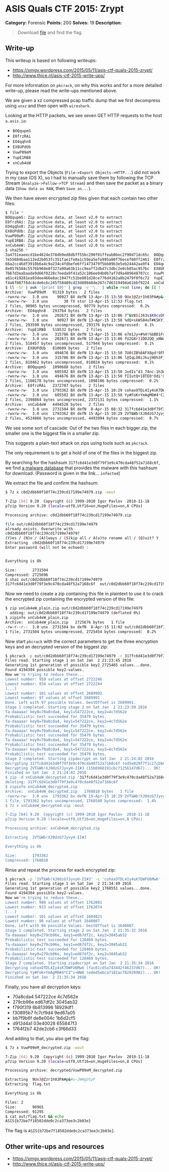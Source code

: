 # ASIS Quals CTF 2015: Zrypt

**Category:** Forensic
**Points:** 200
**Solves:** 19
**Description:**

> Download [file](http://tasks.asis-ctf.ir/zrypt_6a370fc7e33aa5f6a44a2be4999c4966) and find the flag.

## Write-up

This writeup is based on following writeups:

* <https://xmgv.wordpress.com/2015/05/11/asis-ctf-quals-2015-zrypt/>
* <http://www.thice.nl/asis-ctf-2015-write-ups/>

For more information on `pkcrack`, on why this works and for a more detailed write-up, please read the write-ups mentioned above.

We are given a xz compressed pcap traffic dump that we first decompress using `unxz` and then open with `wireshark`.

Looking at the HTTP packets, we see seven GET HTTP requests to the host `a.asis.io`:

* `BOQqupmS`
* `E0frzRAi`
* `EO4qqhn8`
* `EX8UPdUb`
* `VuwP09eM`
* `YupE1RB8`
* `xnCub4eW`

Trying to export the Objects (`File->Export Objects->HTTP...`) did not work in my case (OS X), so I had to manually save them by following the TCP Stream (`Analyze->Follow->TCP Stream`) and then save the packet as a binary data (`Show data as RAW`, then `Save as...`).

We then have seven encrypted zip files given that each contain two other files:

```bash
$ file *
BOQqupmS: Zip archive data, at least v2.0 to extract
E0frzRAi: Zip archive data, at least v2.0 to extract
EO4qqhn8: Zip archive data, at least v2.0 to extract
EX8UPdUb: Zip archive data, at least v2.0 to extract
VuwP09eM: Zip archive data, at least v2.0 to extract
YupE1RB8: Zip archive data, at least v2.0 to extract
xnCub4eW: Zip archive data, at least v2.0 to extract
$ sha256 *
3a4751eaeecd1be4624e378db9ed8dbff55bc290f01ffeab06ec2f90d71dc65c  BOQqupmS
7e55684baa112ed2b053fc351fae1fe8a1c59ea5efe995a80f76ecef60ff2461  E0frzRAi
66a2cc46df3910b6a4c9a234c4fdbefe6ff1473479f5bb09b3e5eb24442aa9f4  EO4qqhn8
8e8576584c5576b968e8f327a99a63b11cc9eaff2dbd7c3dbc2e0cb85ac957bc  EX8UPdUb
7667d3eabaade9d66f0228c7eeda9f41a52c106ee04b0b7af7d9a409648707cc  VuwP09eM
a61c419281ea93dee466e8ac1947fc51be801d28ce776d4162a8b2479f0f6c72  YupE1RB8
f4a6f087f6dc4cde6c6c245f58489cd23d80848de267c7d6319494a61bbf9224  xnCub4eW
$ ll -Sr | awk '{print $9}' | grep -v '\.' | while read line; do [[ ! -z "$line" ]] && zipinfo "$line"; done
Archive:  VuwP09eM   91319 bytes   2 files
-rwxrw-rw-  3.0 unx    90927 BX defN 13-Apr-15 13:50 9Ux)@Zzr1h03PA#p&#u~JWWgUtpF
-rwxrw-rw-  3.0 unx       38 TX stor 13-Apr-15 12:53 flag.txt
2 files, 90965 bytes uncompressed, 90779 bytes compressed:  0.2%
Archive:  EO4qqhn8   293764 bytes   2 files
-rwxrw-rw-  3.0 unx   202671 BX defN 13-Apr-15 13:06 7^&V8S(J63s$K9csDk~xaFRDGK&Z
-rwxrw-rw-  3.0 unx    90927 BX defN 13-Apr-15 13:50 %dQ+skWS84uT#KSKY1uND$v+
2 files, 293598 bytes uncompressed, 293176 bytes compressed:  0.1%
Archive:  YupE1RB8   518532 bytes   2 files
-rwxrw-rw-  3.0 unx   315786 BX defN 13-Apr-15 13:06 e7m1Jy+#%H!%bBD1FvCB)m!JM0gE
-rwxrw-rw-  3.0 unx   202671 BX defN 13-Apr-15 13:06 fU2G8r)1DD2QQ_xNWuclyde#
2 files, 518457 bytes uncompressed, 517944 bytes compressed:  0.1%
Archive:  EX8UPdUb   810609 bytes   2 files
-rwxrw-rw-  3.0 unx   494676 BX defN 13-Apr-15 13:50 7U0(ZB%8AFX8pd!9FN~v1fePI@s
-rwxrw-rw-  3.0 unx   315786 BX defN 13-Apr-15 13:06 l@IqLO0zJkujH0h3Fj#Ztp!m
2 files, 810462 bytes uncompressed, 810024 bytes compressed:  0.1%
Archive:  BOQqupmS   1098688 bytes   2 files
-rwxrw-rw-  3.0 unx   605502 BX defN 13-Apr-15 13:50 JxdIs^43_74nc-1h3WGphjSUGigLPl
-rwxrw-rw-  3.0 unx   494676 BX defN 13-Apr-15 13:50 fIIutQ+18TE0*Odi*XxM
2 files, 1100178 bytes uncompressed, 1098106 bytes compressed:  0.2%
Archive:  E0frzRAi   2372707 bytes   2 files
-rwxrw-rw-  3.0 unx  1793362 BX defN 15-Apr-15 10:29 cohaxOTDL4Iy4sK7DWFU6Mw6
-rwxrw-rw-  3.0 unx   605502 BX defN 13-Apr-15 13:50 Yy#FoK+YmAgM0#4*C2^i+WWA
2 files, 2398864 bytes uncompressed, 2372131 bytes compressed:  1.1%
Archive:  xnCub4eW   4494528 bytes   2 files
-rwxrw-rw-  3.0 unx  2731504 BX defN  8-Apr-15 08:32 317fc6d41e3d0f79f3e9c470cda48f52a7168c6f
-rwxrw-rw-  3.0 unx  1793362 BX defN 15-Apr-15 10:29 2VT&Wb!XJ0dzG7JyvyH-II#J
2 files, 4524866 bytes uncompressed, 4493994 bytes compressed:  0.7%
```

We see some sort of cascade: Out of the two files in each bigger zip, the smaller one is the biggest file in a smaller zip.

This suggests a plain-text attack on zips using tools such as `pkcrack`.

The only requirement is to get a hold of one of the files in the biggest zip.

By searching for the hashsum `317fc6d41e3d0f79f3e9c470cda48f52a7168c6f`, we find [a malware database](http://malwaredb.malekal.com/index.php?hash=317fc6d41e3d0f79f3e9c470cda48f52a7168c6f) that provides the malware with this hashsum for download. (Password is given in the link... `infected`)

We extract the file and confirm the hashsum:

```bash
$ 7z x c0d2dbb60f18f74c239cd17199e74979.zip -oout

7-Zip [64] 9.20  Copyright (c) 1999-2010 Igor Pavlov  2010-11-18
p7zip Version 9.20 (locale=utf8,Utf16=on,HugeFiles=on,8 CPUs)

Processing archive: c0d2dbb60f18f74c239cd17199e74979.zip

file out/c0d2dbb60f18f74c239cd17199e74979
already exists. Overwrite with 
c0d2dbb60f18f74c239cd17199e74979?
(Y)es / (N)o / (A)lways / (S)kip all / A(u)to rename all / (Q)uit? Y
Extracting  c0d2dbb60f18f74c239cd17199e74979
Enter password (will not be echoed) :


Everything is Ok

Size:       2731504
Compressed: 2725696
$ sha1 out/c0d2dbb60f18f74c239cd17199e74979
317fc6d41e3d0f79f3e9c470cda48f52a7168c6f  out/c0d2dbb60f18f74c239cd17199e74979
```

Now we need to create a zip containing this file in plaintext to use it to crack the encrypted zip containing the encrypted version of this file:

```bash
$ zip xnCub4eW_plain.zip out/c0d2dbb60f18f74c239cd17199e74979 
  adding: out/c0d2dbb60f18f74c239cd17199e74979 (deflated 0%)
$ zipinfo xnCub4eW_plain.zip 
Archive:  xnCub4eW_plain.zip   2725676 bytes   1 file
-rw-r--r--  3.0 unx  2731504 bx defN  8-Apr-15 11:02 out/c0d2dbb60f18f74c239cd17199e74979
1 file, 2731504 bytes uncompressed, 2725454 bytes compressed:  0.2%
```

Now start `pkcrack` with the correct parameters to get the three encryption keys and an decrypted version of the biggest zip:

```bash
$ pkcrack -p out/c0d2dbb60f18f74c239cd17199e74979 -c 317fc6d41e3d0f79f3e9c470cda48f52a7168c6f -P xnCub4eW_plain.zip -d xnCub4eW_decrypted.zip -C xnCub4eW
Files read. Starting stage 1 on Sat Jan  2 21:23:45 2016
Generating 1st generation of possible key2_2725465 values...done.
Found 4194304 possible key2-values.
Now we're trying to reduce these...
Lowest number: 959 values at offset 2722246
Lowest number: 934 values at offset 2722244
[...]
Lowest number: 101 values at offset 2689992
Lowest number: 97 values at offset 2689991
Done. Left with 97 possible Values. bestOffset is 2689991.
Stage 1 completed. Starting stage 2 on Sat Jan  2 21:23:59 2016
Ta-daaaaa! key0=70a8cda4, key1=547222ce, key2=4c7d562e
Probabilistic test succeeded for 35479 bytes.
Ta-daaaaa! key0=70a8cda4, key1=547222ce, key2=4c7d562e
Probabilistic test succeeded for 35479 bytes.
Ta-daaaaa! key0=70a8cda4, key1=547222ce, key2=4c7d562e
Probabilistic test succeeded for 35479 bytes.
Ta-daaaaa! key0=70a8cda4, key1=547222ce, key2=4c7d562e
Probabilistic test succeeded for 35479 bytes.
Ta-daaaaa! key0=70a8cda4, key1=547222ce, key2=4c7d562e
Probabilistic test succeeded for 35479 bytes.
Stage 2 completed. Starting zipdecrypt on Sat Jan  2 21:24:02 2016
Decrypting 317fc6d41e3d0f79f3e9c470cda48f52a7168c6f (ed5e829f7f1c27cbb62e5458)... OK!
Decrypting 2VT&Wb!XJ0dzG7JyvyH-II#J (15b6960191cbc71256147d67)... OK!
Finished on Sat Jan  2 21:24:02 2016
$ zip -d xnCub4eW_decrypted.zip '317fc6d41e3d0f79f3e9c470cda48f52a7168c6f'
deleting: 317fc6d41e3d0f79f3e9c470cda48f52a7168c6f
$ zipinfo xnCub4eW_decrypted.zip 
Archive:  xnCub4eW_decrypted.zip   1768810 bytes   1 file
-rwxrw-rw-  3.0 unx  1793362 bx defN 15-Apr-15 10:29 2VT&Wb!XJ0dzG7JyvyH-II#J
1 file, 1793362 bytes uncompressed, 1768540 bytes compressed:  1.4%
$ 7z x xnCub4eW_decrypted.zip -oout

7-Zip [64] 9.20  Copyright (c) 1999-2010 Igor Pavlov  2010-11-18
p7zip Version 9.20 (locale=utf8,Utf16=on,HugeFiles=on,8 CPUs)

Processing archive: xnCub4eW_decrypted.zip

Extracting  2VT&Wb!XJ0dzG7JyvyH-II#J

Everything is Ok

Size:       1793362
Compressed: 1768810
```

Rinse and repeat the process for each encrypted zip:

```bash
$ pkcrack -p '2VT&Wb!XJ0dzG7JyvyH-II#J' -c 'cohaxOTDL4Iy4sK7DWFU6Mw6' -P xnCub4eW_decrypted.zip -d E0frzRAi_decrypted -C E0frzRAi
Files read. Starting stage 1 on Sat Jan  2 21:34:49 2016
Generating 1st generation of possible key2_1768551 values...done.
Found 4194304 possible key2-values.
Now we're trying to reduce these...
Lowest number: 980 values at offset 1762081
Lowest number: 933 values at offset 1762074
[...]
Lowest number: 101 values at offset 1684821
Lowest number: 96 values at offset 1640087
Done. Left with 96 possible Values. bestOffset is 1640087.
Stage 1 completed. Starting stage 2 on Sat Jan  2 21:35:32 2016
Ta-daaaaa! key0=279cb96e, key1=ed67df2c, key2=3045ab32
Probabilistic test succeeded for 128469 bytes.
Ta-daaaaa! key0=279cb96e, key1=ed67df2c, key2=3045ab32
Probabilistic test succeeded for 128469 bytes.
Ta-daaaaa! key0=279cb96e, key1=ed67df2c, key2=3045ab32
Probabilistic test succeeded for 128469 bytes.
Stage 2 completed. Starting zipdecrypt on Sat Jan  2 21:35:34 2016
Decrypting cohaxOTDL4Iy4sK7DWFU6Mw6 (fac01cd5a743442f46237d67)... OK!
Decrypting Yy#FoK+YmAgM0#4*C2^i+WWA (eded5ebca7181ac782928982)... OK!
Finished on Sat Jan  2 21:35:34 2016
```

Finally, you have all decryption keys:

* 70a8cda4 547222ce 4c7d562e
* 279cb96e ed67df2c 3045ab32
* f790f319 6b813996 18929df1
* f30895b7 fc7cf9d4 9ed67a05
* bb7f9b6f de8e004c 1b6d2cf5
* d912d4a1 03e40028 655847f3
* 1764f2b7 42de2cb6 c3f66d33

And adding to that, you also get the flag:

```bash
$ 7z x VuwP09eM_decrypted.zip -oout

7-Zip [64] 9.20  Copyright (c) 1999-2010 Igor Pavlov  2010-11-18
p7zip Version 9.20 (locale=utf8,Utf16=on,HugeFiles=on,8 CPUs)

Processing archive: decrypted/VuwP09eM_decrypted.zip

Extracting  9Ux)@Zzr1h03PA#p&#u~JWWgUtpF
Extracting  flag.txt

Everything is Ok

Files: 2
Size:       90965
Compressed: 91295
$ cat out/flag.txt && echo
ASIS{b72be7f18502dde0c2ca373ee3c2b03e}
```

The flag is `ASIS{b72be7f18502dde0c2ca373ee3c2b03e}`.
## Other write-ups and resources

* <https://xmgv.wordpress.com/2015/05/11/asis-ctf-quals-2015-zrypt/>
* <http://www.thice.nl/asis-ctf-2015-write-ups/>
